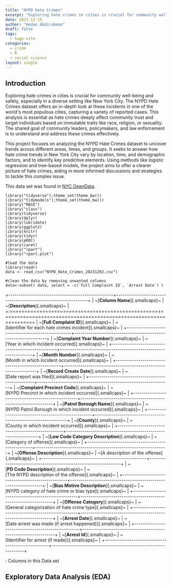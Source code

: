 ```yaml
---
title: "NYPD Hate Crimes"
excerpt: "Exploring hate crimes in cities is crucial for community well-being and safety, especially in a diverse setting like New York City."
date: 2023-12-15
author: "Hodan Abdirahman"
draft: false
tags:
  - hugo-site
categories:
  - crime
  - R
  - social science
layout: single
---
```

## Introduction

Exploring hate crimes in cities is crucial for community well-being and safety, especially in a diverse setting like New York City. The NYPD Hate Crimes dataset offers an in-depth look at these incidents in one of the world's most populous cities, capturing a variety of reported cases. This analysis is essential as hate crimes deeply affect community trust and target individuals based on immutable traits like race, religion, or sexuality. The shared goal of community leaders, policymakers, and law enforcement is to understand and address these crimes effectively.

This project focuses on analyzing the NYPD Hate Crimes dataset to uncover trends across different areas, times, and groups. It seeks to answer how hate crime trends in New York City vary by location, time, and demographic factors, and to identify key predictive elements. Using methods like logistic regression and tree-based models, the project aims to offer a clearer picture of hate crimes, aiding in more informed discussions and strategies to tackle this complex issue.

This data set was found in [NYC OpenData](https://data.cityofnewyork.us/Public-Safety/NYPD-Hate-Crimes/bqiq-cu78).

```{r,include=FALSE}
library("tidyverse");theme_set(theme_bw())
library("tidymodels");theme_set(theme_bw())
library("MASS")
library("class")
library(tidyverse)
library(dplyr)
library(lubridate)
library(ggplot2)
library(knitr)
library(tidyr)
library(pROC)
library(caret)
library("rpart")
library("rpart.plot")

#load the data
library(readr)
data <- read_csv("NYPD_Hate_Crimes_20231202.csv")

#clean the data by removing unwanted columns
data<-subset( data, select = -c(`Full Complaint ID`, `Arrest Date`) )

```

+---------------------------------------------------+----------------------------------------------------------------+
| ~[**Column Name**]{.smallcaps}~                   | ~[**Description**]{.smallcaps}~                                |
+:==================================================+================================================================+
| ~[**Full Complaint ID**]{.smallcaps}~             | ~[Identifier for each hate crimes incident]{.smallcaps}~       |
+---------------------------------------------------+----------------------------------------------------------------+
| ~[**Complaint Year Number**]{.smallcaps}~         | ~[Year in which incident occurred]{.smallcaps}~                |
+---------------------------------------------------+----------------------------------------------------------------+
| ~[**Month Number**]{.smallcaps}~                  | ~[Month in which incident occurred]{.smallcaps}~               |
+---------------------------------------------------+----------------------------------------------------------------+
| ~[**Record Create Date**]{.smallcaps}~            | ~[Date report was filed]{.smallcaps}~                          |
+---------------------------------------------------+----------------------------------------------------------------+
| ~[**Complaint Precinct Code**]{.smallcaps}~       | ~[NYPD Precinct in which incident occurred]{.smallcaps}~       |
+---------------------------------------------------+----------------------------------------------------------------+
| ~[**Patrol Borough Name**]{.smallcaps}~           | ~[NYPD Patrol Borough in which incident occurred]{.smallcaps}~ |
+---------------------------------------------------+----------------------------------------------------------------+
| ~[**County**]{.smallcaps}~                        | ~[County in which incident occurred]{.smallcaps}~              |
+---------------------------------------------------+----------------------------------------------------------------+
| ~[**Law Code Category Description**]{.smallcaps}~ | ~[Category of offense]{.smallcaps}~                            |
+---------------------------------------------------+----------------------------------------------------------------+
| ~[**Offense Description**]{.smallcaps}~           | ~[A description of the offense]{.smallcaps}~                   |
+---------------------------------------------------+----------------------------------------------------------------+
| ~[**PD Code Description**]{.smallcaps}~           | ~[The NYPD description of the offense]{.smallcaps}~            |
+---------------------------------------------------+----------------------------------------------------------------+
| ~[**Bias Motive Description**]{.smallcaps}~       | ~[NYPD category of hate crime or bias type]{.smallcaps}~       |
+---------------------------------------------------+----------------------------------------------------------------+
| ~[**Offense Category**]{.smallcaps}~              | ~[General categorization of hate crime type]{.smallcaps}~      |
+---------------------------------------------------+----------------------------------------------------------------+
| ~[**Arrest Date**]{.smallcaps}~                   | ~[Date arrest was made (if arrest happened)]{.smallcaps}~      |
+---------------------------------------------------+----------------------------------------------------------------+
| ~[**Arrest Id**]{.smallcaps}~                     | ~[Identifier for arrest (if made)]{.smallcaps}~                |
+---------------------------------------------------+----------------------------------------------------------------+

: Columns in this Data set

## Exploratory Data Analysis (EDA)
